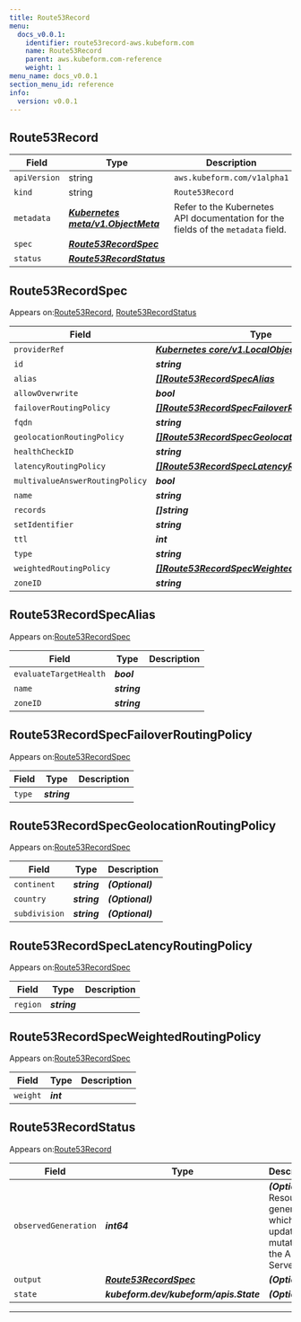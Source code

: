 ```yaml
---
title: Route53Record
menu:
  docs_v0.0.1:
    identifier: route53record-aws.kubeform.com
    name: Route53Record
    parent: aws.kubeform.com-reference
    weight: 1
menu_name: docs_v0.0.1
section_menu_id: reference
info:
  version: v0.0.1
---
```


## Route53Record
| Field | Type | Description |
| ------ | ----- | ----------- |
| `apiVersion` | string | `aws.kubeform.com/v1alpha1` |
|    `kind` | string | `Route53Record` |
| `metadata` | ***[Kubernetes meta/v1.ObjectMeta](https://kubernetes.io/docs/reference/generated/kubernetes-api/v1.13/#objectmeta-v1-meta)***|Refer to the Kubernetes API documentation for the fields of the `metadata` field.|
| `spec` | ***[Route53RecordSpec](#route53recordspec)***||
| `status` | ***[Route53RecordStatus](#route53recordstatus)***||
## Route53RecordSpec

Appears on:[Route53Record](#route53record), [Route53RecordStatus](#route53recordstatus)

| Field | Type | Description |
| ------ | ----- | ----------- |
| `providerRef` | ***[Kubernetes core/v1.LocalObjectReference](https://kubernetes.io/docs/reference/generated/kubernetes-api/v1.13/#localobjectreference-v1-core)***||
| `id` | ***string***||
| `alias` | ***[[]Route53RecordSpecAlias](#route53recordspecalias)***| ***(Optional)*** |
| `allowOverwrite` | ***bool***| ***(Optional)*** |
| `failoverRoutingPolicy` | ***[[]Route53RecordSpecFailoverRoutingPolicy](#route53recordspecfailoverroutingpolicy)***| ***(Optional)*** |
| `fqdn` | ***string***| ***(Optional)*** |
| `geolocationRoutingPolicy` | ***[[]Route53RecordSpecGeolocationRoutingPolicy](#route53recordspecgeolocationroutingpolicy)***| ***(Optional)*** |
| `healthCheckID` | ***string***| ***(Optional)*** |
| `latencyRoutingPolicy` | ***[[]Route53RecordSpecLatencyRoutingPolicy](#route53recordspeclatencyroutingpolicy)***| ***(Optional)*** |
| `multivalueAnswerRoutingPolicy` | ***bool***| ***(Optional)*** |
| `name` | ***string***||
| `records` | ***[]string***| ***(Optional)*** |
| `setIdentifier` | ***string***| ***(Optional)*** |
| `ttl` | ***int***| ***(Optional)*** |
| `type` | ***string***||
| `weightedRoutingPolicy` | ***[[]Route53RecordSpecWeightedRoutingPolicy](#route53recordspecweightedroutingpolicy)***| ***(Optional)*** |
| `zoneID` | ***string***||
## Route53RecordSpecAlias

Appears on:[Route53RecordSpec](#route53recordspec)

| Field | Type | Description |
| ------ | ----- | ----------- |
| `evaluateTargetHealth` | ***bool***||
| `name` | ***string***||
| `zoneID` | ***string***||
## Route53RecordSpecFailoverRoutingPolicy

Appears on:[Route53RecordSpec](#route53recordspec)

| Field | Type | Description |
| ------ | ----- | ----------- |
| `type` | ***string***||
## Route53RecordSpecGeolocationRoutingPolicy

Appears on:[Route53RecordSpec](#route53recordspec)

| Field | Type | Description |
| ------ | ----- | ----------- |
| `continent` | ***string***| ***(Optional)*** |
| `country` | ***string***| ***(Optional)*** |
| `subdivision` | ***string***| ***(Optional)*** |
## Route53RecordSpecLatencyRoutingPolicy

Appears on:[Route53RecordSpec](#route53recordspec)

| Field | Type | Description |
| ------ | ----- | ----------- |
| `region` | ***string***||
## Route53RecordSpecWeightedRoutingPolicy

Appears on:[Route53RecordSpec](#route53recordspec)

| Field | Type | Description |
| ------ | ----- | ----------- |
| `weight` | ***int***||
## Route53RecordStatus

Appears on:[Route53Record](#route53record)

| Field | Type | Description |
| ------ | ----- | ----------- |
| `observedGeneration` | ***int64***| ***(Optional)*** Resource generation, which is updated on mutation by the API Server.|
| `output` | ***[Route53RecordSpec](#route53recordspec)***| ***(Optional)*** |
| `state` | ***kubeform.dev/kubeform/apis.State***| ***(Optional)*** |
---
